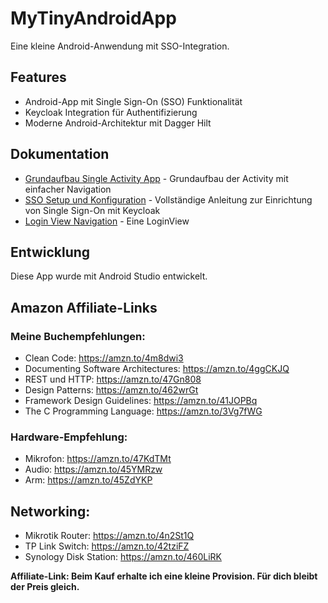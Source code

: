 # MyTinyAndroidApp

Eine kleine Android-Anwendung mit SSO-Integration.

## Features

- Android-App mit Single Sign-On (SSO) Funktionalität
- Keycloak Integration für Authentifizierung
- Moderne Android-Architektur mit Dagger Hilt

## Dokumentation
- [Grundaufbau Single Activity App](_readme_files/readme-start.md) - Grundaufbau der Activity mit einfacher Navigation
- [SSO Setup und Konfiguration](_readme_files/readme-sso.md) - Vollständige Anleitung zur Einrichtung von Single Sign-On mit Keycloak
- [Login View Navigation](_readme_files/readme-login-navigation.md) - Eine LoginView
## Entwicklung

Diese App wurde mit Android Studio entwickelt.



## Amazon Affiliate-Links

### Meine Buchempfehlungen:
- Clean Code: https://amzn.to/4m8dwi3
- Documenting Software Architectures: https://amzn.to/4ggCKJQ
- REST und HTTP: https://amzn.to/47Gn808
- Design Patterns: https://amzn.to/462wrGt
- Framework Design Guidelines: https://amzn.to/41JOPBq
- The C Programming Language: https://amzn.to/3Vg7fWG

### Hardware-Empfehlung:
- Mikrofon: https://amzn.to/47KdTMt
- Audio: https://amzn.to/45YMRzw
- Arm: https://amzn.to/45ZdYKP

## Networking:
- Mikrotik Router: https://amzn.to/4n2St1Q
- TP Link Switch: https://amzn.to/42tziFZ
- Synology Disk Station: https://amzn.to/460LiRK

**Affiliate-Link: Beim Kauf erhalte ich eine kleine Provision. Für dich bleibt der Preis gleich.**